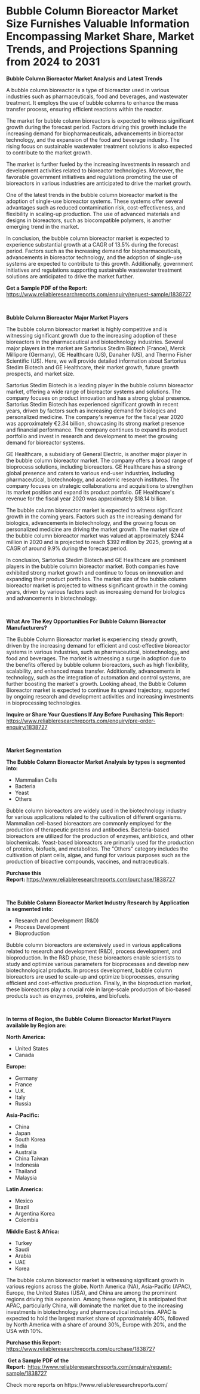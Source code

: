 <p><h1>Bubble Column Bioreactor Market Size Furnishes Valuable Information Encompassing Market Share, Market Trends, and Projections Spanning from 2024 to 2031</h1></p><p><strong>Bubble Column Bioreactor Market Analysis and Latest Trends</strong></p>
<p><p>A bubble column bioreactor is a type of bioreactor used in various industries such as pharmaceuticals, food and beverages, and wastewater treatment. It employs the use of bubble columns to enhance the mass transfer process, ensuring efficient reactions within the reactor.</p><p>The market for bubble column bioreactors is expected to witness significant growth during the forecast period. Factors driving this growth include the increasing demand for biopharmaceuticals, advancements in bioreactor technology, and the expansion of the food and beverage industry. The rising focus on sustainable wastewater treatment solutions is also expected to contribute to the market growth.</p><p>The market is further fueled by the increasing investments in research and development activities related to bioreactor technologies. Moreover, the favorable government initiatives and regulations promoting the use of bioreactors in various industries are anticipated to drive the market growth.</p><p>One of the latest trends in the bubble column bioreactor market is the adoption of single-use bioreactor systems. These systems offer several advantages such as reduced contamination risk, cost-effectiveness, and flexibility in scaling-up production. The use of advanced materials and designs in bioreactors, such as biocompatible polymers, is another emerging trend in the market.</p><p>In conclusion, the bubble column bioreactor market is expected to experience substantial growth at a CAGR of 13.5% during the forecast period. Factors such as the increasing demand for biopharmaceuticals, advancements in bioreactor technology, and the adoption of single-use systems are expected to contribute to this growth. Additionally, government initiatives and regulations supporting sustainable wastewater treatment solutions are anticipated to drive the market further.</p></p>
<p><strong>Get a Sample PDF of the Report:&nbsp;</strong> <a href="https://www.reliableresearchreports.com/enquiry/request-sample/1838727">https://www.reliableresearchreports.com/enquiry/request-sample/1838727</a></p>
<p>&nbsp;</p>
<p><strong>Bubble Column Bioreactor Major Market Players</strong></p>
<p><p>The bubble column bioreactor market is highly competitive and is witnessing significant growth due to the increasing adoption of these bioreactors in the pharmaceutical and biotechnology industries. Several major players in the market are Sartorius Stedim Biotech (France), Merck Millipore (Germany), GE Healthcare (US), Danaher (US), and Thermo Fisher Scientific (US). Here, we will provide detailed information about Sartorius Stedim Biotech and GE Healthcare, their market growth, future growth prospects, and market size.</p><p>Sartorius Stedim Biotech is a leading player in the bubble column bioreactor market, offering a wide range of bioreactor systems and solutions. The company focuses on product innovation and has a strong global presence. Sartorius Stedim Biotech has experienced significant growth in recent years, driven by factors such as increasing demand for biologics and personalized medicine. The company's revenue for the fiscal year 2020 was approximately €2.34 billion, showcasing its strong market presence and financial performance. The company continues to expand its product portfolio and invest in research and development to meet the growing demand for bioreactor systems.</p><p>GE Healthcare, a subsidiary of General Electric, is another major player in the bubble column bioreactor market. The company offers a broad range of bioprocess solutions, including bioreactors. GE Healthcare has a strong global presence and caters to various end-user industries, including pharmaceutical, biotechnology, and academic research institutes. The company focuses on strategic collaborations and acquisitions to strengthen its market position and expand its product portfolio. GE Healthcare's revenue for the fiscal year 2020 was approximately $18.14 billion.</p><p>The bubble column bioreactor market is expected to witness significant growth in the coming years. Factors such as the increasing demand for biologics, advancements in biotechnology, and the growing focus on personalized medicine are driving the market growth. The market size of the bubble column bioreactor market was valued at approximately $244 million in 2020 and is projected to reach $392 million by 2025, growing at a CAGR of around 9.9% during the forecast period.</p><p>In conclusion, Sartorius Stedim Biotech and GE Healthcare are prominent players in the bubble column bioreactor market. Both companies have exhibited strong market growth and continue to focus on innovation and expanding their product portfolios. The market size of the bubble column bioreactor market is projected to witness significant growth in the coming years, driven by various factors such as increasing demand for biologics and advancements in biotechnology.</p></p>
<p>&nbsp;</p>
<p><strong>What Are The Key Opportunities For Bubble Column Bioreactor Manufacturers?</strong></p>
<p><p>The Bubble Column Bioreactor market is experiencing steady growth, driven by the increasing demand for efficient and cost-effective bioreactor systems in various industries, such as pharmaceutical, biotechnology, and food and beverages. The market is witnessing a surge in adoption due to the benefits offered by bubble column bioreactors, such as high flexibility, scalability, and enhanced mass transfer. Additionally, advancements in technology, such as the integration of automation and control systems, are further boosting the market's growth. Looking ahead, the Bubble Column Bioreactor market is expected to continue its upward trajectory, supported by ongoing research and development activities and increasing investments in bioprocessing technologies.</p></p>
<p><strong>Inquire or Share Your Questions If Any Before Purchasing This Report:</strong> <a href="https://www.reliableresearchreports.com/enquiry/pre-order-enquiry/1838727">https://www.reliableresearchreports.com/enquiry/pre-order-enquiry/1838727</a></p>
<p>&nbsp;</p>
<p><strong>Market Segmentation</strong></p>
<p><strong>The Bubble Column Bioreactor Market Analysis by types is segmented into:</strong></p>
<p><ul><li>Mammalian Cells</li><li>Bacteria</li><li>Yeast</li><li>Others</li></ul></p>
<p><p>Bubble column bioreactors are widely used in the biotechnology industry for various applications related to the cultivation of different organisms. Mammalian cell-based bioreactors are commonly employed for the production of therapeutic proteins and antibodies. Bacteria-based bioreactors are utilized for the production of enzymes, antibiotics, and other biochemicals. Yeast-based bioreactors are primarily used for the production of proteins, biofuels, and metabolites. The "Others" category includes the cultivation of plant cells, algae, and fungi for various purposes such as the production of bioactive compounds, vaccines, and nutraceuticals.</p></p>
<p><strong>Purchase this Report:&nbsp;</strong><a href="https://www.reliableresearchreports.com/purchase/1838727">https://www.reliableresearchreports.com/purchase/1838727</a></p>
<p>&nbsp;</p>
<p><strong>The Bubble Column Bioreactor Market Industry Research by Application is segmented into:</strong></p>
<p><ul><li>Research and Development (R&D)</li><li>Process Development</li><li>Bioproduction</li></ul></p>
<p><p>Bubble column bioreactors are extensively used in various applications related to research and development (R&D), process development, and bioproduction. In the R&D phase, these bioreactors enable scientists to study and optimize various parameters for bioprocesses and develop new biotechnological products. In process development, bubble column bioreactors are used to scale-up and optimize bioprocesses, ensuring efficient and cost-effective production. Finally, in the bioproduction market, these bioreactors play a crucial role in large-scale production of bio-based products such as enzymes, proteins, and biofuels.</p></p>
<p>&nbsp;</p>
<p><strong>In terms of Region, the Bubble Column Bioreactor Market Players available by Region are:</strong></p>
<p>
    <p> <strong> North America: </strong>
        <ul>
            <li>United States</li>
            <li>Canada</li>
        </ul>
        </p> 
    <p> <strong> Europe: </strong>
        <ul>
            <li>Germany</li>
            <li>France</li>
            <li>U.K.</li>
            <li>Italy</li>
            <li>Russia</li>
        </ul>
        </p> 
    <p> <strong> Asia-Pacific: </strong>
        <ul>
            <li>China</li>
            <li>Japan</li>
            <li>South Korea</li>
            <li>India</li>
            <li>Australia</li>
            <li>China Taiwan</li>
            <li>Indonesia</li>
            <li>Thailand</li>
            <li>Malaysia</li>
        </ul>
        </p> 
    <p> <strong> Latin America: </strong>
        <ul>
            <li>Mexico</li>
            <li>Brazil</li>
            <li>Argentina Korea</li>
            <li>Colombia</li>
        </ul>
        </p> 
    <p> <strong> Middle East & Africa: </strong>
        <ul>
            <li>Turkey</li>
            <li>Saudi</li>
            <li>Arabia</li>
            <li>UAE</li>
            <li>Korea</li>
        </ul>
    </p>
    </p>
<p><p>The bubble column bioreactor market is witnessing significant growth in various regions across the globe. North America (NA), Asia-Pacific (APAC), Europe, the United States (USA), and China are among the prominent regions driving this expansion. Among these regions, it is anticipated that APAC, particularly China, will dominate the market due to the increasing investments in biotechnology and pharmaceutical industries. APAC is expected to hold the largest market share of approximately 40%, followed by North America with a share of around 30%, Europe with 20%, and the USA with 10%.</p></p>
<p><strong>Purchase this Report: </strong><a href="https://www.reliableresearchreports.com/purchase/1838727">https://www.reliableresearchreports.com/purchase/1838727</a></p>
<p>&nbsp;<strong>Get a Sample PDF of the Report:&nbsp;&nbsp;</strong><a href="https://www.reliableresearchreports.com/enquiry/request-sample/1838727">https://www.reliableresearchreports.com/enquiry/request-sample/1838727</a></p>
<p><strong></strong></p>
<p>Check more reports on https://www.reliableresearchreports.com/</p>